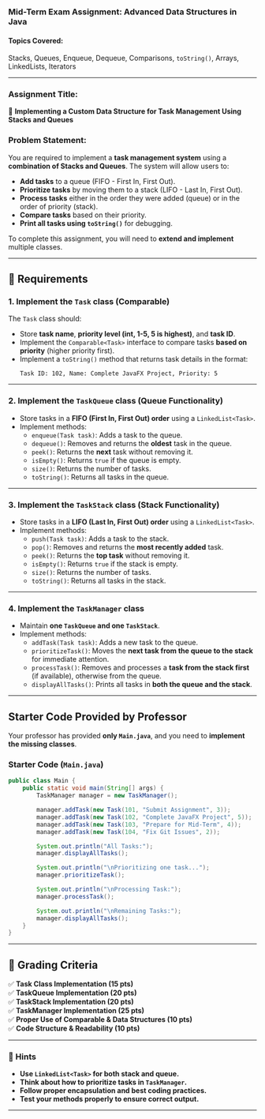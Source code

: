 ### **Mid-Term Exam Assignment: Advanced Data Structures in Java**
#### **Topics Covered**:  
Stacks, Queues, Enqueue, Dequeue, Comparisons, `toString()`, Arrays, LinkedLists, Iterators  

---

### **Assignment Title:**  
🚀 **Implementing a Custom Data Structure for Task Management Using Stacks and Queues**  

### **Problem Statement:**  
You are required to implement a **task management system** using a **combination of Stacks and Queues**. The system will allow users to:  
- **Add tasks** to a queue (FIFO - First In, First Out).  
- **Prioritize tasks** by moving them to a stack (LIFO - Last In, First Out).  
- **Process tasks** either in the order they were added (queue) or in the order of priority (stack).  
- **Compare tasks** based on their priority.  
- **Print all tasks using `toString()`** for debugging.  

To complete this assignment, you will need to **extend and implement** multiple classes.  

---

## **📌 Requirements**
### **1. Implement the `Task` class (Comparable)**
The `Task` class should:  
- Store **task name**, **priority level (int, 1-5, 5 is highest)**, and **task ID**.  
- Implement the `Comparable<Task>` interface to compare tasks **based on priority** (higher priority first).  
- Implement a `toString()` method that returns task details in the format:
  ```
  Task ID: 102, Name: Complete JavaFX Project, Priority: 5
  ```

---

### **2. Implement the `TaskQueue` class (Queue Functionality)**
- Store tasks in a **FIFO (First In, First Out) order** using a `LinkedList<Task>`.  
- Implement methods:  
  - `enqueue(Task task)`: Adds a task to the queue.  
  - `dequeue()`: Removes and returns the **oldest** task in the queue.  
  - `peek()`: Returns the **next** task without removing it.  
  - `isEmpty()`: Returns `true` if the queue is empty.  
  - `size()`: Returns the number of tasks.  
  - `toString()`: Returns all tasks in the queue.

---

### **3. Implement the `TaskStack` class (Stack Functionality)**
- Store tasks in a **LIFO (Last In, First Out) order** using a `LinkedList<Task>`.  
- Implement methods:  
  - `push(Task task)`: Adds a task to the stack.  
  - `pop()`: Removes and returns the **most recently added** task.  
  - `peek()`: Returns the **top task** without removing it.  
  - `isEmpty()`: Returns `true` if the stack is empty.  
  - `size()`: Returns the number of tasks.  
  - `toString()`: Returns all tasks in the stack.

---

### **4. Implement the `TaskManager` class**
- Maintain **one `TaskQueue` and one `TaskStack`**.  
- Implement methods:  
  - `addTask(Task task)`: Adds a new task to the queue.  
  - `prioritizeTask()`: Moves the **next task from the queue to the stack** for immediate attention.  
  - `processTask()`: Removes and processes a **task from the stack first** (if available), otherwise from the queue.  
  - `displayAllTasks()`: Prints all tasks in **both the queue and the stack**.  

---

## **Starter Code Provided by Professor**
Your professor has provided **only `Main.java`**, and you need to **implement the missing classes**.

### **Starter Code (`Main.java`)**
```java
public class Main {
    public static void main(String[] args) {
        TaskManager manager = new TaskManager();

        manager.addTask(new Task(101, "Submit Assignment", 3));
        manager.addTask(new Task(102, "Complete JavaFX Project", 5));
        manager.addTask(new Task(103, "Prepare for Mid-Term", 4));
        manager.addTask(new Task(104, "Fix Git Issues", 2));

        System.out.println("All Tasks:");
        manager.displayAllTasks();

        System.out.println("\nPrioritizing one task...");
        manager.prioritizeTask();

        System.out.println("\nProcessing Task:");
        manager.processTask();

        System.out.println("\nRemaining Tasks:");
        manager.displayAllTasks();
    }
}
```

---

## **💯 Grading Criteria**
✅ **Task Class Implementation (15 pts)**  
✅ **TaskQueue Implementation (20 pts)**  
✅ **TaskStack Implementation (20 pts)**  
✅ **TaskManager Implementation (25 pts)**  
✅ **Proper Use of Comparable & Data Structures (10 pts)**  
✅ **Code Structure & Readability (10 pts)**  

---

### **📌 Hints**
- **Use `LinkedList<Task>` for both stack and queue.**  
- **Think about how to prioritize tasks in `TaskManager`.**  
- **Follow proper encapsulation and best coding practices.**  
- **Test your methods properly to ensure correct output.**  

---

